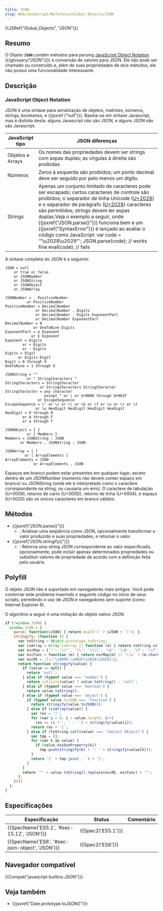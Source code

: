 ```yaml
---
title: JSON
slug: Web/JavaScript/Reference/Global_Objects/JSON
---
```


{{JSRef("Global_Objects", "JSON")}}

## Resumo

O Objeto **`JSON`** contém métodos para parsing [JavaScript Object Notation](http://json.org/) ({{glossary("JSON")}}) e conversão de valores para JSON. Ele não pode ser chamado ou construído e, além de suas propriedades de dois métodos, ele não possui uma funcionalidade interessante.

## Descrição

### JavaScript Object Notation

JSON é uma sintaxe para serialização de objetos, matrizes, números, strings, booleanos, e {{jsxref ("null")}}. Baseia-se em sintaxe Javascript, mas é distinta desta: alguns Javascript não são JSON, e alguns JSON não são Javascript.

| JavaScript tipo  | JSON diferenças                                                                                                                                                                                                                                                                                                                                                                                                                                                                                                                                                                |
| ---------------- | ------------------------------------------------------------------------------------------------------------------------------------------------------------------------------------------------------------------------------------------------------------------------------------------------------------------------------------------------------------------------------------------------------------------------------------------------------------------------------------------------------------------------------------------------------------------------------ |
| Objetos e Arrays | Os nomes das propriedades devem ser strings com aspas duplas; as vírgulas à direita são proibidas.                                                                                                                                                                                                                                                                                                                                                                                                                                                                             |
| Números          | Zeros à esquerda são proibidos; um ponto decimal deve ser seguido por pelo menos um dígito.                                                                                                                                                                                                                                                                                                                                                                                                                                                                                    |
| Strings          | Apenas um conjunto limitado de caracteres pode ser escapado; certos caracteres de controle são proibidos; o separador de linha Unicode ([U+2028](http://unicode-table.com/en/2028/)) e o separador de parágrafo ([U+2029](http://unicode-table.com/en/2029/)) caracteres são permitidos; strings devem ter aspas duplas.Veja o exemplo a seguir, onde {{jsxref("JSON.parse()")}} funciona bem e um {{jsxref("SyntaxError")}} é lançado ao avaliar o código como JavaScript: var code = '"\u2028\u2029"'; JSON.parse(code); // works fine eval(code); // fails |

A sintaxe completa do JSON é a seguinte:

```
JSON = null
    or true or false
    or JSONNumber
    or JSONString
    or JSONObject
    or JSONArray

JSONNumber = - PositiveNumber
          or PositiveNumber
PositiveNumber = DecimalNumber
              or DecimalNumber . Digits
              or DecimalNumber . Digits ExponentPart
              or DecimalNumber ExponentPart
DecimalNumber = 0
             or OneToNine Digits
ExponentPart = e Exponent
            or E Exponent
Exponent = Digits
        or + Digits
        or - Digits
Digits = Digit
      or Digits Digit
Digit = 0 through 9
OneToNine = 1 through 9

JSONString = ""
          or " StringCharacters "
StringCharacters = StringCharacter
                or StringCharacters StringCharacter
StringCharacter = any character
                  except " or \ or U+0000 through U+001F
               or EscapeSequence
EscapeSequence = \" or \/ or \\ or \b or \f or \n or \r or \t
              or \u HexDigit HexDigit HexDigit HexDigit
HexDigit = 0 through 9
        or A through F
        or a through f

JSONObject = { }
          or { Members }
Members = JSONString : JSON
       or Members , JSONString : JSON

JSONArray = [ ]
         or [ ArrayElements ]
ArrayElements = JSON
             or ArrayElements , JSON
```

Espaços em branco podem estar presentes em qualquer lugar, exceto dentro de um JSONNumber (números não devem conter espaço em branco) ou JSONString (onde ele é interpretado como o caractere correspondente na string, ou causaria um erro). O caractere de tabulação (U+0009), retorno de carro (U+000D), retorno de linha (U+000A), e espaço (U+0020) são os únicos caracteres em branco válidos.

## Métodos

- {{jsxref("JSON.parse()")}}
  - : Analisar uma seqüência como JSON, opcionalmente transformar o valor produzido e suas propriedades, e retornar o valor.
- {{jsxref("JSON.stringify()")}}
  - : Retorna uma string JSON correspondente ao valor especificado, opcionalmente, pode incluir apenas determinados propriedades ou substituir valores de propriedade de acordo com a definição feita pelo usuário.

## Polyfill

O objeto JSON não é suportado em navegadores mais antigos. Você pode contornar este problema inserindo o seguinte código no início de seus scripts, permitindo o uso de JSON e navegadores sem suporte (como Internet Explorer 6).

O algoritmo a seguir é uma imitação do objeto nativo JSON:

```js
if (!window.JSON) {
  window.JSON = {
    parse: function(sJSON) { return eval('(' + sJSON + ')'); },
    stringify: (function () {
      var toString = Object.prototype.toString;
      var isArray = Array.isArray || function (a) { return toString.call(a) === '[object Array]'; };
      var escMap = {'"': '\\"', '\\': '\\\\', '\b': '\\b', '\f': '\\f', '\n': '\\n', '\r': '\\r', '\t': '\\t'};
      var escFunc = function (m) { return escMap[m] || '\\u' + (m.charCodeAt(0) + 0x10000).toString(16).substr(1); };
      var escRE = /[\\"\u0000-\u001F\u2028\u2029]/g;
      return function stringify(value) {
        if (value == null) {
          return 'null';
        } else if (typeof value === 'number') {
          return isFinite(value) ? value.toString() : 'null';
        } else if (typeof value === 'boolean') {
          return value.toString();
        } else if (typeof value === 'object') {
          if (typeof value.toJSON === 'function') {
            return stringify(value.toJSON());
          } else if (isArray(value)) {
            var res = '[';
            for (var i = 0; i < value.length; i++)
              res += (i ? ', ' : '') + stringify(value[i]);
            return res + ']';
          } else if (toString.call(value) === '[object Object]') {
            var tmp = [];
            for (var k in value) {
              if (value.hasOwnProperty(k))
                tmp.push(stringify(k) + ': ' + stringify(value[k]));
            }
            return '{' + tmp.join(', ') + '}';
          }
        }
        return '"' + value.toString().replace(escRE, escFunc) + '"';
      };
    })()
  };
}
```

## Especificações

| Especificação                                                    | Status                   | Comentário |
| ---------------------------------------------------------------- | ------------------------ | ---------- |
| {{SpecName('ES5.1', '#sec-15.12', 'JSON')}}         | {{Spec2('ES5.1')}} |            |
| {{SpecName('ES6', '#sec-json-object', 'JSON')}} | {{Spec2('ES6')}}     |            |

## Navegador compatível

{{Compat("javascript.builtins.JSON")}}

## Veja também

- {{jsxref("Date.prototype.toJSON()")}}
